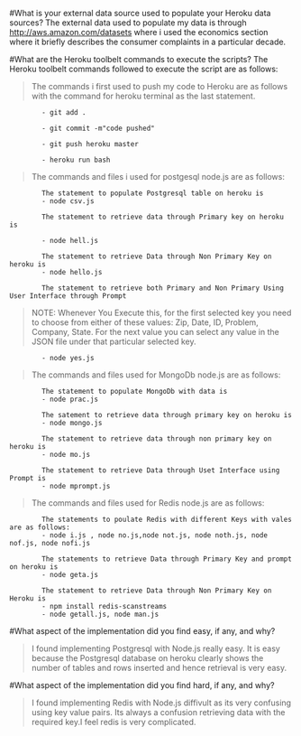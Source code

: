 #What is your external data source used to populate your Heroku data sources?
   The external data used to populate my data is through http://aws.amazon.com/datasets where i used the economics
   section where it briefly describes the consumer complaints in a particular decade.

#What are the Heroku toolbelt commands to execute the scripts?
   The Heroku toolbelt commands followed to execute the script are as follows:

> The commands i first used to push my code to Heroku are as follows with the command for heroku terminal as the last statement.

            - git add .

            - git commit -m"code pushed"

            - git push heroku master

            - heroku run bash

> The commands and files i used for postgesql node.js are as follows:

            The statement to populate Postgresql table on heroku is
            - node csv.js

            The statement to retrieve data through Primary key on heroku is

            - node hell.js

            The statement to retrieve Data through Non Primary Key on heroku is
            - node hello.js

            The statement to retrieve both Primary and Non Primary Using User Interface through Prompt
> NOTE: Whenever You Execute this, for the first selected key you need to choose from either of these values:
> Zip, Date, ID, Problem, Company, State.
> For the next value you can select any value in the JSON file under that particular selected key.

            - node yes.js

> The commands and files used for MongoDb node.js are as follows:

            The statement to populate MongoDb with data is
            - node prac.js

            The satement to retrieve data through primary key on heroku is
            - node mongo.js

            The statement to retrieve data through non primary key on heroku is
            - node mo.js

            The statement to retrieve Data through Uset Interface using Prompt is
            - node mprompt.js

> The commands and files used for Redis node.js are as follows:

            The statements to poulate Redis with different Keys with vales are as follows:
            - node i.js , node no.js,node not.js, node noth.js, node nof.js, node nofi.js

            The statements to retrieve Data through Primary Key and prompt on heroku is
            - node geta.js

            The statement to retrieve Data through Non Primary Key on Heroku is
            - npm install redis-scanstreams
            - node getall.js, node man.js

#What aspect of the implementation did you find easy, if any, and why?
>I found implementing Postgresql with Node.js really easy. It is easy because the Postgresql database on heroku
>clearly shows the number of tables and rows inserted and hence retrieval is very easy.

#What aspect of the implementation did you find hard, if any, and why?
>I found implementing Redis with Node.js diffivult as its very confusing using key value pairs. Its always a
>confusion retrieving data with the required key.I feel redis is very complicated.







